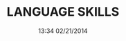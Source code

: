 ---
title: LANGUAGE SKILLS
date: 13:34 02/21/2014

languages:
  - name: English
    level_name: Native Speaking Language
    level: 100
    animation: bounceIn
  - name: HTML
    level_name: Very Experienced
    level: 100
    animation: bounceIn
  - name: CSS
    level_name: Very Experienced
    level: 100
    animation: bounceIn
  - name: Javascript
    level_name: Main Language
    level: 90
    animation: bounceIn
  - name: Typescript
    level_name: Main Language
    level: 90
    animation: bounceIn
  - name: Python
    level_name: First Language
    level: 80
    animation: bounceIn
  - name: Bash
    level_name: Scripting & Unixing
    level: 80
    animation: bounceIn
  - name: C
    level_name: Learned in School
    level: 65
    animation: bounceIn
  - name: C++
    level_name: Learned in School
    level: 65
    animation: bounceIn
  - name: Go
    level_name: Self Taught
    level: 45
    animation: bounceIn
  - name: Rust
    level_name: Aspired Language
    level: 30
    animation: bounceIn

taxonomy:
    category: left
---